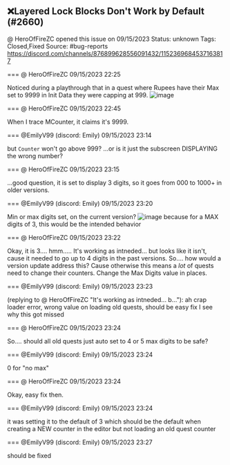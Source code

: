 ## ❌Layered Lock Blocks Don't Work by Default (#2660)
@ HeroOfFireZC opened this issue on 09/15/2023
Status: unknown
Tags: Closed,Fixed
Source: #bug-reports https://discord.com/channels/876899628556091432/1152369684537163817


=== @ HeroOfFireZC 09/15/2023 22:25

Noticed during a playthrough that in a quest where Rupees have their Max set to 9999 in Init Data they were capping at 999.
![image](https://cdn.discordapp.com/attachments/1152369684537163817/1152369720750784614/image.png?ex=65eb906f&is=65d91b6f&hm=d827fd75a6f3c5b0af593eab002d8abf9829f0eed2737fd38d1aeb539dbdf674&)

=== @ HeroOfFireZC 09/15/2023 22:45

When I trace MCounter, it claims it's 9999.

=== @EmilyV99 (discord: Emily) 09/15/2023 23:14

but `Counter` won't go above 999?
...or is it just the subscreen DISPLAYING the wrong number?

=== @ HeroOfFireZC 09/15/2023 23:15

...good question, it is set to display 3 digits, so it goes from 000 to 1000+ in older versions.

=== @EmilyV99 (discord: Emily) 09/15/2023 23:20

Min or max digits set, on the current version?
![image](https://cdn.discordapp.com/attachments/1152369684537163817/1152383581377806408/image.png?ex=65eb9d58&is=65d92858&hm=762b8e5469aff456e8681b29c6d49923cbd5f14841691ea17d29cc8294369f3d&)
because for a MAX digits of 3, this would be the intended behavior

=== @ HeroOfFireZC 09/15/2023 23:22

Okay, it is 3.... hmm.....
It's working as intneded... but looks like it isn't, cause it needed to go up to 4 digits in the past versions.
So.... how would a version update address this? Cause otherwise this means a *lot* of quests need to change their counters.
Change the Max Digits value in places.

=== @EmilyV99 (discord: Emily) 09/15/2023 23:23

(replying to @ HeroOfFireZC "It's working as intneded... b…"): ah
crap
loader error, wrong value on loading old quests, should be easy fix
I see why this got missed

=== @ HeroOfFireZC 09/15/2023 23:24

So.... should all old quests just auto set to 4 or 5 max digits to be safe?

=== @EmilyV99 (discord: Emily) 09/15/2023 23:24

0
for "no max"

=== @ HeroOfFireZC 09/15/2023 23:24

Okay, easy fix then.

=== @EmilyV99 (discord: Emily) 09/15/2023 23:24

it was setting it to the default of 3
which should be the default when creating a NEW counter in the editor
but not loading an old quest counter

=== @EmilyV99 (discord: Emily) 09/15/2023 23:27

should be fixed
